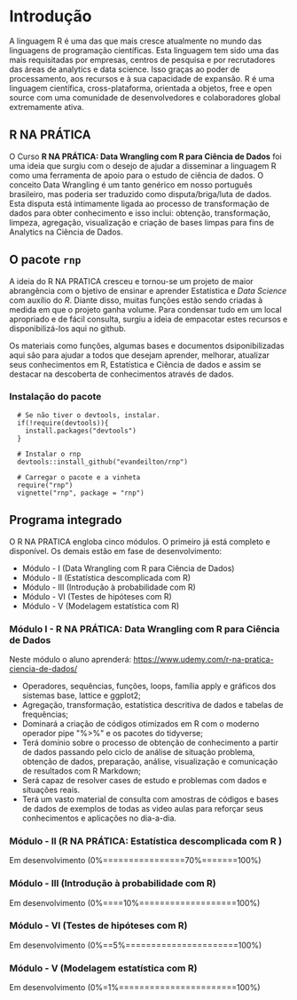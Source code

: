 # Introdução

A linguagem R é uma das que mais cresce atualmente no mundo das linguagens de programação científicas. Esta linguagem tem sido uma das mais requisitadas por empresas, centros de pesquisa e por recrutadores das áreas de analytics e data science. Isso graças ao poder de processamento, aos recursos e à sua capacidade de expansão. R é uma linguagem científica, cross-plataforma, orientada a objetos, free e open source com uma comunidade de desenvolvedores e colaboradores global extremamente ativa.

## R NA PRÁTICA

O Curso **R NA PRÁTICA: Data Wrangling com R para Ciência de Dados** foi uma ideia que surgiu com o desejo de ajudar a disseminar  a linguagem R como uma ferramenta de apoio para o estudo de ciência de dados. O conceito Data Wrangling é um tanto genérico em nosso português brasileiro, mas poderia ser traduzido como disputa/briga/luta de dados. Esta disputa está intimamente ligada ao processo de transformação de dados para obter conhecimento e isso inclui: obtenção, transformação, limpeza, agregação, visualização e criação de bases limpas para fins de Analytics na Ciência de Dados.

## O pacote `rnp`

A ideia do R NA PRATICA cresceu e tornou-se um projeto de maior abrangência com o bjetivo de ensinar e aprender Estatística e _Data Science_ com auxílio do _R_. Diante disso, muitas funções estão sendo criadas à medida em que o projeto ganha volume. Para condensar tudo em um local apropriado e de fácil consulta, surgiu a ideia de empacotar estes recursos e disponibilizá-los aqui no github.

Os materiais como funções, algumas bases e documentos dsiponibilizadas aqui são para ajudar a todos que desejam aprender, melhorar, atualizar seus conhecimentos em R, Estatística e Ciência de dados e assim se destacar na descoberta de conhecimentos através de dados. 

### Instalação do pacote

```{r}
  # Se não tiver o devtools, instalar.
  if(!require(devtools)){
    install.packages("devtools")
  }
  
  # Instalar o rnp
  devtools::install_github("evandeilton/rnp")
  
  # Carregar o pacote e a vinheta
  require("rnp")
  vignette("rnp", package = "rnp")
```

## Programa integrado

O R NA PRATICA engloba cinco módulos. O primeiro já está completo e disponível. Os demais estão em fase de desenvolvimento:
  
  * Módulo - I   (Data Wrangling com R para Ciência de Dados)
  * Módulo - II  (Estatística descomplicada com R)
  * Módulo - III (Introdução à probabilidade com R)
  * Módulo - VI  (Testes de hipóteses com R)
  * Módulo - V   (Modelagem estatística com R)

### Módulo I - R NA PRÁTICA: Data Wrangling com R para Ciência de Dados

Neste módulo o aluno aprenderá:
<https://www.udemy.com/r-na-pratica-ciencia-de-dados/>

  * Operadores, sequências, funções, loops, família apply e gráficos dos sistemas base, lattice e ggplot2;   
  * Agregação, transformação, estatística descritiva de dados e tabelas de frequências;   
  * Dominará a criação de códigos otimizados em R com o moderno operador pipe "%>%" e os pacotes do tidyverse;   
  * Terá domínio sobre o processo de obtenção de conhecimento a partir de dados passando pelo ciclo de análise de situação problema, obtenção de dados, preparação, análise, visualização e comunicação de resultados com R Markdown;   
  * Será capaz de resolver cases de estudo e problemas com dados e situações reais.
  * Terá um vasto material de consulta com amostras de códigos e bases de dados de exemplos de todas as video aulas para reforçar seus conhecimentos e aplicações no dia-a-dia.

### Módulo - II (R NA PRÁTICA: Estatística descomplicada com R )

Em desenvolvimento (0%================70%=======100%)

### Módulo - III (Introdução à probabilidade com R)

Em desenvolvimento (0%====10%===================100%)

### Módulo - VI  (Testes de hipóteses com R)

Em desenvolvimento (0%==5%======================100%)

### Módulo - V   (Modelagem estatística com R)

Em desenvolvimento (0%=1%=======================100%)

